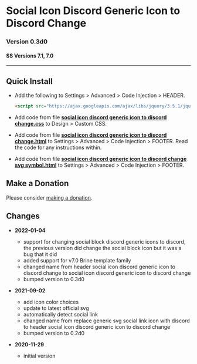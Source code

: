 # Social Icon Discord Generic Icon to Discord Change

### Version 0.3d0

#### SS Versions 7.1, 7.0

---

## Quick Install

* Add the following to Settings > Advanced > Code Injection > HEADER.
  
  ```html
  <script src="https://ajax.googleapis.com/ajax/libs/jquery/3.5.1/jquery.min.js"></script>
  ```
  
* Add code from file
  **[social icon discord generic icon to discord change.css](social%20icon%20discord%20generic%20icon%20to%20discord%20change.css#L1)**
  to Design > Custom CSS.
  
* Add code from file
  **[social icon discord generic icon to discord change.html](social%20icon%20discord%20generic%20icon%20to%20discord%20change.html#L1)**
  to Settings > Advanced > Code Injection > FOOTER. Read the code for any
  instructions within.
  
* Add code from file
  **[social icon discord generic icon to discord change svg symbol.html](social%20icon%20discord%20generic%20icon%20to%20discord%20change%20svg%20symbol.html#L1)**
  to Settings > Advanced > Code Injection > FOOTER.

## Make a Donation

Please consider
[making a donation](https://github.com/tomsWebConsulting/twcsl#make-a-donation).

## Changes

* **2022-01-04**
  * support for changing social block discord generic icons to discord, the
    previous version did change the social block icon but it was a bug that it
    did
  * added support for v7.0 Brine template family
  * changed name from header social icon discord generic icon to discord change
    to social icon discord generic icon to discord change
  * bumped version to 0.3d0
  
* **2021-09-02**
  * add icon color choices
  * update to latest official svg
  * automatically detect social link
  * changed name from replace generic svg social link icon with discord to
    header social icon discord generic icon to discord change
  * bumped version to 0.2d0
  
* **2020-11-29**

  * initial version

